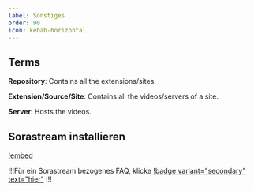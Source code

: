 ```yaml
---
label: Sonstiges
order: 90
icon: kebab-horizontal
---
```

## Terms

**Repository**: Contains all the extensions/sites.

**Extension/Source/Site**: Contains all the videos/servers of a site.

**Server**: Hosts the videos.


## Sorastream installieren

[!embed](https://www.youtube-nocookie.com/embed/yDuXGAnFQuI)

!!!Für ein Sorastream bezogenes FAQ, klicke [!badge variant="secondary" text="hier"](/troubleshooting.md/#sorastream)
!!!
